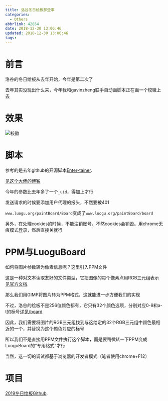 ```yaml
---
title: 洛谷冬日绘板那些事
categories:
  - Others
abbrlink: 42654
date: 2018-12-30 13:06:46
updated: 2018-12-30 13:06:46
tags:
---
```


# 前言

洛谷的冬日绘板从去年开始，今年是第二次了

去年其实没玩出什么来，今年我和gavinzheng联手自动画脚本正在画一个校徽上去

# 效果

![校徽](https://hexo-source-1257756441.cos.ap-chengdu.myqcloud.com/2018/12/30/2036.png)

# 脚本

参考的是去年github的开源脚本[Enter-tainer](https://github.com/Enter-tainer/LuoguPaintAutomaton).

[见这个大佬的博客](https://hexo.margatroid.xyz/2018-01-10-paint-automaton/)

今年的参数比去年多了一个`_uid`，得加上才行

发送请求的时候要添加用户代理的报头，不然要被401

`www.luogu.org/paintBoard/Board`变成了`www.luogu.org/paintBoard/board`

另外，在处理cookies的时候，不能注销账号，不然cookies会销毁。用chrome无痕模式登录，然后直接关就行

# PPM与LuoguBoard

如何将图片参数转为像素信息呢？这里引入PPM文件

这是一种对文本读取友好的文件类型，它把图像的每个像素点用RGB三元组表示[见官方文档](http://www.cs.cmu.edu/~maxwell/misc/vascHelpPages/ppmFormat.html).

那么我们用GIMP将图片转为PPM格式，这就能进一步方便我们的实现

不过，洛谷的绘板不是256位颜色都有，它只有32个颜色选项，分别对应0-9和a-t的标号[详见/board](https://www.luogu.org/paintBoard/board).

因此，我们需要将图片的RGB三元组找到与这给定的32个RGB三元组中颜色最相近的一个，并替换为这个颜色对应的标号

所以我们不是直接用PPM文件执行这个脚本，而是要稍微转一下PPM变成LuoguBoard的“专用格式”才行

当然，这一切的调试都基于浏览器的开发者模式（笔者使用chrome+F12）

# 项目

[2019冬日绘板Github](https://github.com/sshwy/lgpb9102).
